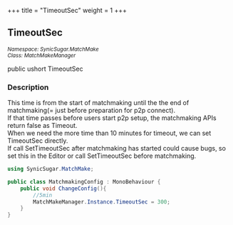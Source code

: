 +++
title = "TimeoutSec"
weight = 1
+++
## TimeoutSec
<small>*Namespace: SynicSugar.MatchMake* <br>
*Class: MatchMakeManager* </small>

public ushort TimeoutSec


### Description
This time is from the start of matchmaking until the the end of matchmaking(= just before preparation for p2p connect).<br>
If that time passes before users start p2p setup, the matchmaking APIs return false as Timeout.<br>
When we need the more time than 10 minutes for timeout, we can set TimeoutSec directly.<br>
If call SetTimeoutSec after matchmaking has started could cause bugs, so set this in the Editor or call SetTimeoutSec before matchmaking.


```cs
using SynicSugar.MatchMake;

public class MatchmakingConfig : MonoBehaviour {
    public void ChangeConfig(){
        //5min
        MatchMakeManager.Instance.TimeoutSec = 300;
    }
}
```